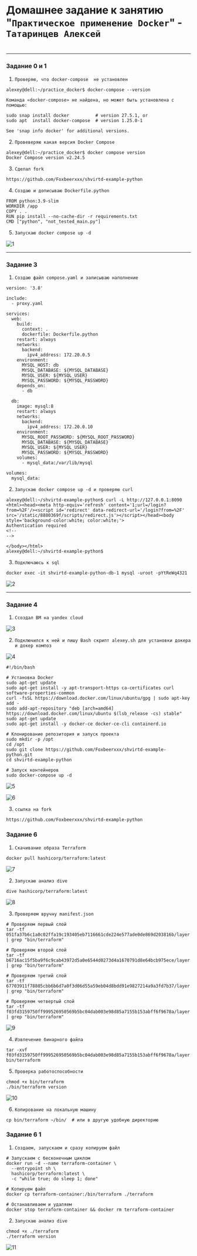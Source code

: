 # Домашнее задание к занятию "`Практическое применение Docker`" - `Татаринцев Алексей`


#
---

### Задание 0 и 1


1. `Проверяю, что docker-compose  не установлен`
```
alexey@dell:~/practice_docker$ docker-compose --version

Команда «docker-compose» не найдена, но может быть установлена с помощью:

sudo snap install docker          # version 27.5.1, or
sudo apt  install docker-compose  # version 1.25.0-1

See 'snap info docker' for additional versions.

```


2. `Провеверяю какая версия Docker Compose `
```
alexey@dell:~/practice_docker$ docker compose version
Docker Compose version v2.24.5
```
3. `Сделал fork`
```
https://github.com/Foxbeerxxx/shvirtd-example-python
```
4. `Создаю и дописываю Dockerfile.python`
```
FROM python:3.9-slim
WORKDIR /app
COPY . .
RUN pip install --no-cache-dir -r requirements.txt
CMD ["python", "not_tested_main.py"] 
```
5. `Запускаю docker compose up -d`

![1](https://github.com/Foxbeerxxx/practice_docker/blob/main/img/img1.png)


---

### Задание 3


1. `Создаю файл compose.yaml и записываю наполнение`
```
version: '3.8'

include:
  - proxy.yaml

services:
  web:
    build:
      context: .
      dockerfile: Dockerfile.python
    restart: always
    networks:
      backend:
        ipv4_address: 172.20.0.5
    environment:
      MYSQL_HOST: db
      MYSQL_DATABASE: ${MYSQL_DATABASE}
      MYSQL_USER: ${MYSQL_USER}
      MYSQL_PASSWORD: ${MYSQL_PASSWORD}
    depends_on:
      - db

  db:
    image: mysql:8
    restart: always
    networks:
      backend:
        ipv4_address: 172.20.0.10
    environment:
      MYSQL_ROOT_PASSWORD: ${MYSQL_ROOT_PASSWORD}
      MYSQL_DATABASE: ${MYSQL_DATABASE}
      MYSQL_USER: ${MYSQL_USER}
      MYSQL_PASSWORD: ${MYSQL_PASSWORD}
    volumes:
      - mysql_data:/var/lib/mysql

volumes:
  mysql_data:
```
2. `Запускаю docker compose up -d и проверяю curl`

```
alexey@dell:~/shvirtd-example-python$ curl -L http://127.0.0.1:8090
<html><head><meta http-equiv='refresh' content='1;url=/login?from=%2F'/><script id='redirect' data-redirect-url='/login?from=%2F' src='/static/8880369f/scripts/redirect.js'></script></head><body style='background-color:white; color:white;'>
Authentication required
<!--
-->

</body></html>                                                                                                                                                                                                                                                                                                            alexey@dell:~/shvirtd-example-python$ 

```


3. `Подключаюсь к sql`
```
docker exec -it shvirtd-example-python-db-1 mysql -uroot -pYtReWq4321
```
![2](https://github.com/Foxbeerxxx/practice_docker/blob/main/img/img2.png)


---

### Задание 4



1. `Ссоздал ВМ на yandex cloud`

![3](https://github.com/Foxbeerxxx/practice_docker/blob/main/img/img3.png)

2. `Подключился к ней и пишу Bash скрипт alexey.sh для установки докера и докер композ`

![4](https://github.com/Foxbeerxxx/practice_docker/blob/main/img/img4.png)

```
#!/bin/bash

# Установка Docker
sudo apt-get update
sudo apt-get install -y apt-transport-https ca-certificates curl software-properties-common
curl -fsSL https://download.docker.com/linux/ubuntu/gpg | sudo apt-key add -
sudo add-apt-repository "deb [arch=amd64] https://download.docker.com/linux/ubuntu $(lsb_release -cs) stable"
sudo apt-get update
sudo apt-get install -y docker-ce docker-ce-cli containerd.io

# Клонирование репозитория и запуск проекта
sudo mkdir -p /opt
cd /opt
sudo git clone https://github.com/Foxbeerxxx/shvirtd-example-python.git
cd shvirtd-example-python

# Запуск контейнеров
sudo docker-compose up -d
```
![5](https://github.com/Foxbeerxxx/practice_docker/blob/main/img/img5.png)

![6](https://github.com/Foxbeerxxx/practice_docker/blob/main/img/img6.png)

3. `ссылка на fork`
```
https://github.com/Foxbeerxxx/shvirtd-example-python
```


### Задание 6

1. `Скачивание образа Terraform`
```
docker pull hashicorp/terraform:latest
```
![7](https://github.com/Foxbeerxxx/practice_docker/blob/main/img/img7.png)

2. `Запускаю анализ dive`
```
dive hashicorp/terraform:latest
```
![8](https://github.com/Foxbeerxxx/practice_docker/blob/main/img/img8.png)

3. `Проверяем вручну manifest.json`

```
# Проверяем первый слой
tar -tf 051fa37b6c1a0c02ffa19c193405eb7116661cde224e577ade0de869d203816b/layer.tar | grep "bin/terraform"

# Проверяем второй слой
tar -tf b6716ac15f5ba9f6c9cab43972d5a0e6544d0273d4a1670791d8e64bcb975ece/layer.tar | grep "bin/terraform"

# Проверяем третий слой
tar -tf 67703911f78805cbb6b6d7a0f3d06d55a59eb04d8bdd91e9827214a9a3fd7b37/layer.tar | grep "bin/terraform"

# Проверяем четвертый слой
tar -tf f03fd3159750ff999526950569b5bc04dab003e98d85a7155b153abff6f9678a/layer.tar | grep "bin/terraform"

```
![9](https://github.com/Foxbeerxxx/practice_dockernew/blob/main/img/img9.png)

4. `Извлечение бинарного файла`

```
tar -xvf f03fd3159750ff999526950569b5bc04dab003e98d85a7155b153abff6f9678a/layer.tar bin/terraform
```

5. `Проверка работоспособности`

```
chmod +x bin/terraform
./bin/terraform version
```
![10](https://github.com/Foxbeerxxx/practice_dockernew/blob/main/img/img10.png)

6. `Копирование на локальную машину`
```
cp bin/terraform ~/bin/  # или в другую удобную директорию
```

### Задание 6 1

1. `Создаем, запускаем и сразу копируем файл`
```
# Запускаем с бесконечным циклом
docker run -d --name terraform-container \
  --entrypoint sh \
  hashicorp/terraform:latest \
  -c "while true; do sleep 1; done"

# Копируем файл
docker cp terraform-container:/bin/terraform ./terraform

# Останавливаем и удаляем
docker stop terraform-container && docker rm terraform-container

```


2. `Запускаю анализ dive`
```
chmod +x ./terraform
./terraform version
```

![11](https://github.com/Foxbeerxxx/practice_dockernew/blob/main/img/img11.png)